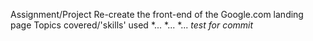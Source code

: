 Assignment/Project
	Re-create the front-end of the Google.com landing page
Topics covered/'skills' used
	*...
	*...
	*...
*test for commit*
